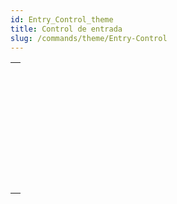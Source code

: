 ```yaml
---
id: Entry_Control_theme
title: Control de entrada
slug: /commands/theme/Entry-Control
---
```


|                                                                                                       |
| ----------------------------------------------------------------------------------------------------- |
| [<!-- INCLUDE #_command_.EDIT ITEM.Syntax -->](../../commands-legacy/edit-item.md)<br/>               |
| [<!-- INCLUDE #_command_.FILTER KEYSTROKE.Syntax -->](../../commands-legacy/filter-keystroke.md)<br/> |
| [<!-- INCLUDE #_command_.Get edited text.Syntax -->](../../commands-legacy/get-edited-text.md)<br/>   |
| [<!-- INCLUDE #_command_.GET HIGHLIGHT.Syntax -->](../../commands-legacy/get-highlight.md)<br/>       |
| [<!-- INCLUDE #_command_.GOTO OBJECT.Syntax -->](../../commands-legacy/goto-object.md)<br/>           |
| [<!-- INCLUDE #_command_.HIGHLIGHT TEXT.Syntax -->](../../commands-legacy/highlight-text.md)<br/>     |
| [<!-- INCLUDE #_command_.Is editing text.Syntax -->](../../commands-legacy/is-editing-text.md)<br/>   |
| [<!-- INCLUDE #_command_.Keystroke.Syntax -->](../../commands-legacy/keystroke.md)<br/>               |

